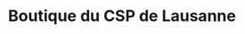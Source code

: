 ---
title: "Boutique du CSP de Lausanne"
url: /lausanne/boutique-du-csp-de-lausanne/
shop: Gebrauchtwaren
---
